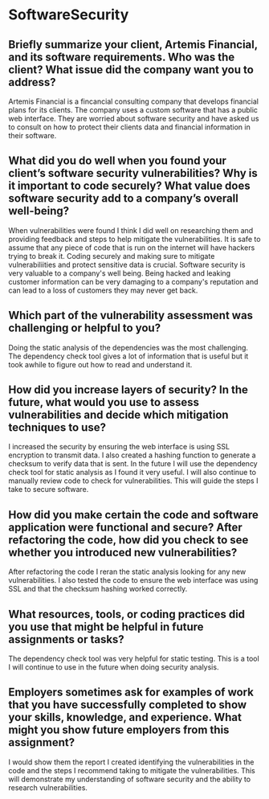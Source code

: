 # SoftwareSecurity

## Briefly summarize your client, Artemis Financial, and its software requirements. Who was the client? What issue did the company want you to address?
Artemis Financial is a fincancial consulting company that develops financial plans for its clients. The company uses a custom software that has a public web interface. They are worried about software security and have asked us to consult on how to protect their clients data and financial information in their software.

## What did you do well when you found your client’s software security vulnerabilities? Why is it important to code securely? What value does software security add to a company’s overall well-being?
When vulnerabilities were found I think I did well on researching them and providing feedback and steps to help mitigate the vulnerabilities. It is safe to assume that any piece of code that is run on the internet will have hackers trying to break it. Coding securely and making sure to mitigate vulnerabiliities and protect sensitive data is crucial. Software security is very valuable to a company's well being. Being hacked and leaking customer information can be very damaging to a company's reputation and can lead to a loss of customers they may never get back. 

## Which part of the vulnerability assessment was challenging or helpful to you?
Doing the static analysis of the dependencies was the most challenging. The dependency check tool gives a lot of information that is useful but it took awhile to figure out how to read and understand it.

## How did you increase layers of security? In the future, what would you use to assess vulnerabilities and decide which mitigation techniques to use?
I increased the security by ensuring the web interface is using SSL encryption to transmit data. I also created a hashing function to generate a checksum to verify data that is sent. In the future I will use the dependency check tool for static analysis as I found it very useful. I will also continue to manually review code to check for vulnerabilities. This will guide the steps I take to secure software.

## How did you make certain the code and software application were functional and secure? After refactoring the code, how did you check to see whether you introduced new vulnerabilities?
After refactoring the code I reran the static analysis looking for any new vulnerabilities. I also tested the code to ensure the web interface was using SSL and that the checksum hashing worked correctly.

## What resources, tools, or coding practices did you use that might be helpful in future assignments or tasks?
The dependency check tool was very helpful for static testing. This is a tool I will continue to use in the future when doing security analysis.

## Employers sometimes ask for examples of work that you have successfully completed to show your skills, knowledge, and experience. What might you show future employers from this assignment?

I would show them the report I created identifying the vulnerabilities in the code and the steps I recommend taking to mitigate the vulnerabilities. This will demonstrate my understanding of software security and the ability to research vulnerabilities.
